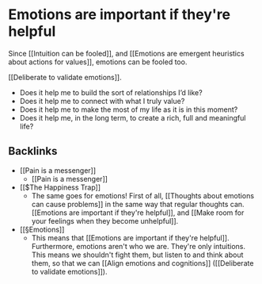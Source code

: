 # Emotions are important if they're helpful
Since [[Intuition can be fooled]], and [[Emotions are emergent heuristics about actions for values]], emotions can be fooled too.

[[Deliberate to validate emotions]].

* Does it help me to build the sort of relationships I’d like?
* Does it help me to connect with what I truly value?
* Does it help me to make the most of my life as it is in this moment?
* Does it help me, in the long term, to create a rich, full and meaningful life?

## Backlinks
* [[Pain is a messenger]]
	* [[Pain is a messenger]]
* [[$The Happiness Trap]]
	* The same goes for emotions! First of all, [[Thoughts about emotions can cause problems]] in the same way that regular thoughts can. [[Emotions are important if they're helpful]], and [[Make room for your feelings when they become unhelpful]].
* [[§Emotions]]
	* This means that [[Emotions are important if they're helpful]]. Furthermore, emotions aren't who we are. They're only intuitions. This means we shouldn't fight them, but listen to and think about them, so that we can [[Align emotions and cognitions]] ([[Deliberate to validate emotions]]). 

<!-- #Life -->

<!-- {BearID:BCB6D76F-6640-4937-AB9B-229A19F15AD8-15756-000013035C6355AA} -->
